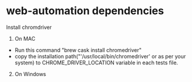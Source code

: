 
# web-automation dependencies
 Install chromdriver
 1. On MAC 
   - Run this command "brew cask install chromedriver" 
   - copy the installation path("'/usr/local/bin/chromedriver' or as per your system) to CHROME_DRIVER_LOCATION variable in each tests file. 
 2. On Windows 

